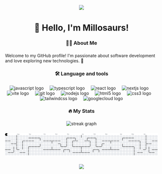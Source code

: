 <div align="center">
  <img src="https://profile-counter.glitch.me/Millosaurs/count.svg?"  />
</div>

###

<h1 align="center">👋 Hello, I'm Millosaurs!</h1>

###

<h3 align="center">👩‍💻  About Me</h3>

###

<p align="left">Welcome to my GitHub profile! I'm passionate about software development and love exploring new technologies. 🚀</p>

###

<h3 align="center">🛠 Language and tools</h3>

###

<div align="center">
  <img src="https://skillicons.dev/icons?i=js" height="40" alt="javascript logo"  />
  <img width="12" />
  <img src="https://skillicons.dev/icons?i=ts" height="40" alt="typescript logo"  />
  <img width="12" />
  <img src="https://skillicons.dev/icons?i=react" height="40" alt="react logo"  />
  <img width="12" />
  <img src="https://skillicons.dev/icons?i=nextjs" height="40" alt="nextjs logo"  />
  <img width="12" />
  <img src="https://skillicons.dev/icons?i=vite" height="40" alt="vite logo"  />
  <img width="12" />
  <img src="https://skillicons.dev/icons?i=git" height="40" alt="git logo"  />
  <img width="12" />
  <img src="https://skillicons.dev/icons?i=nodejs" height="40" alt="nodejs logo"  />
  <img width="12" />
  <img src="https://skillicons.dev/icons?i=html" height="40" alt="html5 logo"  />
  <img width="12" />
  <img src="https://skillicons.dev/icons?i=css" height="40" alt="css3 logo"  />
  <img width="12" />
  <img src="https://skillicons.dev/icons?i=tailwind" height="40" alt="tailwindcss logo"  />
  <img width="12" />
  <img src="https://skillicons.dev/icons?i=gcp" height="40" alt="googlecloud logo"  />
</div>

###

<h3 align="center">🔥   My Stats</h3>

###

<div align="center">
  <img src="https://streak-stats.demolab.com?user=Millosaurs&locale=en&mode=daily&theme=dark&hide_border=false&border_radius=5&order=3" height="220" alt="streak graph"  />
</div>

###

<picture>
  <source media="(prefers-color-scheme: dark)" srcset="https://raw.githubusercontent.com/Millosaurs/Millosaurs/output/pacman-contribution-graph-dark.svg">
  <source media="(prefers-color-scheme: light)" srcset="https://raw.githubusercontent.com/Millosaurs/Millosaurs/output/pacman-contribution-graph.svg">
  <img alt="pacman contribution graph" src="https://raw.githubusercontent.com/Millosaurs/Millosaurs/output/pacman-contribution-graph.svg">
</picture>

###

<div align="center">
  <img src="https://spotify-recently-played-readme.vercel.app/api?count=5"![Alt text](https://spotify-recently-played-readme.vercel.app/api?user=31zaukr22bhuyatnbtoadl6iyf2a)  />
</div>

###
